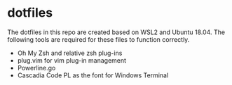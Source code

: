 # dotfiles
The dotfiles in this repo are created based on WSL2 and Ubuntu 18.04. The following tools are required for these files to function correctly. 

- Oh My Zsh and relative zsh plug-ins
- plug.vim for vim plug-in management
- Powerline.go
- Cascadia Code PL as the font for Windows Terminal

